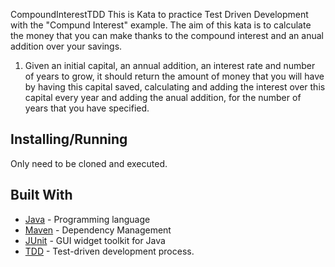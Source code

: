 CompoundInterestTDD
This is Kata to practice Test Driven Development with the "Compund Interest" example.
The aim of this kata is to calculate the money that you can make thanks to the compound interest and an anual addition over your savings.
  1. Given an initial capital, an annual addition, an interest rate and number of years to grow, it should return the amount of money
     that you will have by having this capital saved, calculating and adding the interest over this capital every year and adding the anual addition,
     for the number of years that you have specified.
     
     
## Installing/Running

Only need to be cloned and executed.

## Built With

* [Java](https://www.java.com/es/) - Programming language
* [Maven](https://maven.apache.org/) - Dependency Management
* [JUnit](https://junit.org/junit5/) - GUI widget toolkit for Java 
* [TDD](https://en.wikipedia.org/wiki/Test-driven_development) - Test-driven development process.
